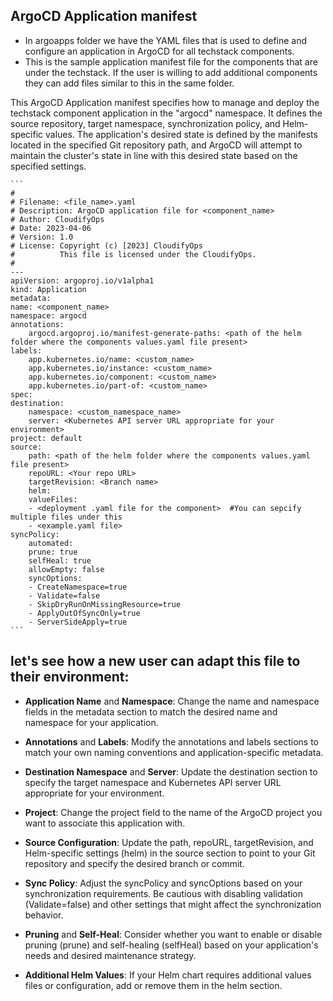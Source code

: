 ## ArgoCD Application manifest

- In argoapps folder we have the YAML files that is used to define and configure an application in ArgoCD for all techstack components.
- This is the sample application manifest file for the components that are under the techstack. If the user is willing to add additional components they can add files similar to this in the same folder.

This ArgoCD Application manifest specifies how to manage and deploy the techstack component application in the "argocd" namespace. It defines the source repository, target namespace, synchronization policy, and Helm-specific values. The application's desired state is defined by the manifests located in the specified Git repository path, and ArgoCD will attempt to maintain the cluster's state in line with this desired state based on the specified settings.
    
    ```
    #
    # Filename: <file_name>.yaml
    # Description: ArgoCD application file for <component_name>
    # Author: CloudifyOps
    # Date: 2023-04-06
    # Version: 1.0
    # License: Copyright (c) [2023] CloudifyOps
    #          This file is licensed under the CloudifyOps.
    #
    ---
    apiVersion: argoproj.io/v1alpha1
    kind: Application
    metadata:
    name: <component_name>
    namespace: argocd
    annotations:
        argocd.argoproj.io/manifest-generate-paths: <path of the helm folder where the components values.yaml file present>
    labels:
        app.kubernetes.io/name: <custom_name>
        app.kubernetes.io/instance: <custom_name>
        app.kubernetes.io/component: <custom_name>
        app.kubernetes.io/part-of: <custom_name>
    spec:
    destination:
        namespace: <custom_namespace_name>
        server: <Kubernetes API server URL appropriate for your environment>
    project: default
    source:
        path: <path of the helm folder where the components values.yaml file present>
        repoURL: <Your repo URL>
        targetRevision: <Branch name>
        helm:
        valueFiles:
        - <deployment .yaml file for the component>  #You can sepcify multiple files under this
        - <example.yaml file>
    syncPolicy:
        automated:
        prune: true
        selfHeal: true
        allowEmpty: false
        syncOptions:
        - CreateNamespace=true
        - Validate=false
        - SkipDryRunOnMissingResource=true
        - ApplyOutOfSyncOnly=true
        - ServerSideApply=true
    ```


## let's see how a new user can adapt this file to their environment:

- **Application Name** and **Namespace**: Change the name and namespace fields in the metadata section to match the desired name and namespace for your application.

- **Annotations** and **Labels**: Modify the annotations and labels sections to match your own naming conventions and application-specific metadata.

- **Destination Namespace** and **Server**: Update the destination section to specify the target namespace and Kubernetes API server URL appropriate for your environment.

- **Project**: Change the project field to the name of the ArgoCD project you want to associate this application with.

- **Source Configuration**: Update the path, repoURL, targetRevision, and Helm-specific settings (helm) in the source section to point to your Git repository and specify the desired branch or commit.

- **Sync Policy**: Adjust the syncPolicy and syncOptions based on your synchronization requirements. Be cautious with disabling validation (Validate=false) and other settings that might affect the synchronization behavior.

- **Pruning** and **Self-Heal**: Consider whether you want to enable or disable pruning (prune) and self-healing (selfHeal) based on your application's needs and desired maintenance strategy.

- **Additional Helm Values**: If your Helm chart requires additional values files or configuration, add or remove them in the helm section.


